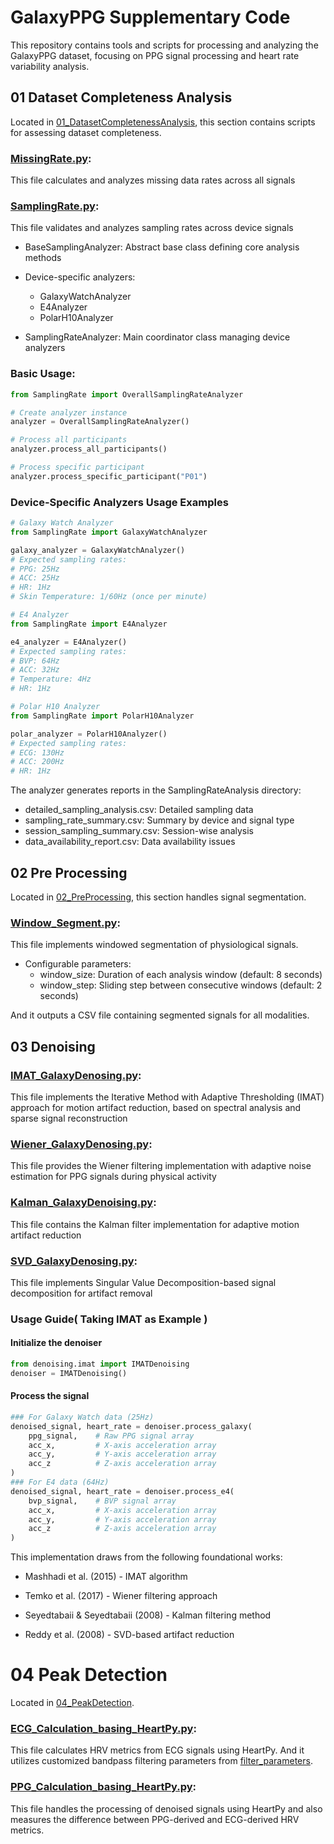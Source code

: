 # GalaxyPPG Supplementary Code
This repository contains tools and scripts for processing and analyzing the GalaxyPPG dataset, focusing on PPG signal processing and heart rate variability analysis.
## 01 Dataset Completeness Analysis
Located in [01_DatasetCompletenessAnalysis](01_DatasetCompletenessAnalysis), this section contains scripts for assessing dataset completeness.

### [MissingRate.py](00_RawDataCheck%2F00_MissingRate.py): 

This file calculates and analyzes missing data rates across all signals

### [SamplingRate.py](01_DatasetCompletenessAnalysis%2FSamplingRate.py):

This file validates and analyzes sampling rates across device signals

- BaseSamplingAnalyzer: Abstract base class defining core analysis methods

- Device-specific analyzers:
  - GalaxyWatchAnalyzer 
  - E4Analyzer
  - PolarH10Analyzer

- SamplingRateAnalyzer: Main coordinator class managing device analyzers


### Basic Usage:
``` python
from SamplingRate import OverallSamplingRateAnalyzer

# Create analyzer instance
analyzer = OverallSamplingRateAnalyzer()

# Process all participants
analyzer.process_all_participants()

# Process specific participant
analyzer.process_specific_participant("P01")
```
### Device-Specific Analyzers Usage Examples
```python
# Galaxy Watch Analyzer
from SamplingRate import GalaxyWatchAnalyzer

galaxy_analyzer = GalaxyWatchAnalyzer()
# Expected sampling rates:
# PPG: 25Hz
# ACC: 25Hz
# HR: 1Hz
# Skin Temperature: 1/60Hz (once per minute)

# E4 Analyzer
from SamplingRate import E4Analyzer

e4_analyzer = E4Analyzer()
# Expected sampling rates:
# BVP: 64Hz
# ACC: 32Hz
# Temperature: 4Hz
# HR: 1Hz

# Polar H10 Analyzer
from SamplingRate import PolarH10Analyzer

polar_analyzer = PolarH10Analyzer()
# Expected sampling rates:
# ECG: 130Hz
# ACC: 200Hz
# HR: 1Hz
```

The analyzer generates reports in the SamplingRateAnalysis directory:
- detailed_sampling_analysis.csv: Detailed sampling data
- sampling_rate_summary.csv: Summary by device and signal type
- session_sampling_summary.csv: Session-wise analysis
- data_availability_report.csv: Data availability issues


## 02 Pre Processing

Located in [02_PreProcessing](02_PreProcessing), this section handles signal segmentation.

### [Window_Segment.py](02_PreProcessing%2FWindow_Segment.py): 
This file implements windowed segmentation of physiological signals.

- Configurable parameters:
  - window_size: Duration of each analysis window (default: 8 seconds)
  - window_step: Sliding step between consecutive windows (default: 2 seconds)

And it outputs a CSV file containing segmented signals for all modalities.

## 03 Denoising 

### [IMAT_GalaxyDenosing.py](02_Denosing%2FIMAT_GalaxyDenosing.py): 

This file implements the Iterative Method with Adaptive Thresholding (IMAT) approach for motion artifact reduction, based on spectral analysis and sparse signal reconstruction
### [Wiener_GalaxyDenosing.py](02_Denosing%2FWiener_GalaxyDenosing.py): 
This file provides the Wiener filtering implementation with adaptive noise estimation for PPG signals during physical activity
### [Kalman_GalaxyDenoising.py](02_Denosing%2FKalman_GalaxyDenoising.py): 
This file contains the Kalman filter implementation for adaptive motion artifact reduction
### [SVD_GalaxyDenosing.py](02_Denosing%2FSVD_GalaxyDenosing.py): 
This file implements Singular Value Decomposition-based signal decomposition for artifact removal
### Usage Guide( Taking IMAT as Example )
#### Initialize the denoiser
```python
from denoising.imat import IMATDenoising
denoiser = IMATDenoising()
```
#### Process the signal
```python
### For Galaxy Watch data (25Hz)
denoised_signal, heart_rate = denoiser.process_galaxy(
    ppg_signal,    # Raw PPG signal array
    acc_x,         # X-axis acceleration array
    acc_y,         # Y-axis acceleration array
    acc_z          # Z-axis acceleration array
)
### For E4 data (64Hz)
denoised_signal, heart_rate = denoiser.process_e4(
    bvp_signal,    # BVP signal array
    acc_x,         # X-axis acceleration array
    acc_y,         # Y-axis acceleration array
    acc_z          # Z-axis acceleration array
)
```

This implementation draws from the following foundational works:

- Mashhadi et al. (2015) - IMAT algorithm

- Temko et al. (2017) - Wiener filtering approach

- Seyedtabaii & Seyedtabaii (2008) - Kalman filtering method

- Reddy et al. (2008) - SVD-based artifact reduction
# 04 Peak Detection

Located in [04_PeakDetection](04_PeakDetection).
### [ECG_Calculation_basing_HeartPy.py](04_PeakDetection%2FECG_Calculation_basing_HeartPy.py): 
This file calculates HRV metrics from ECG signals using HeartPy.
And it utilizes customized bandpass filtering parameters from [filter_parameters](01_WindowSegment%2Ffilter_parameters).
### [PPG_Calculation_basing_HeartPy.py](04_PeakDetection%2FPPG_Calculation_basing_HeartPy.py): 
This file handles the processing of denoised signals using HeartPy and also measures the difference between PPG-derived and ECG-derived HRV metrics.
